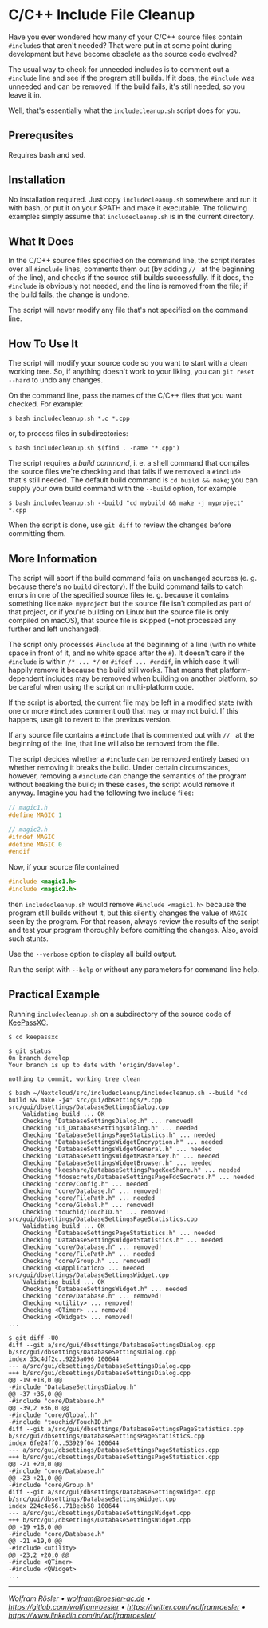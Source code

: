 # C/C++ Include File Cleanup

Have you ever wondered how many of your C/C++ source files contain `#include`s that aren't needed? That were put in at some point during development but have become obsolete as the source code evolved?

The usual way to check for unneeded includes is to comment out a `#include` line and see if the program still builds. If it does, the `#include` was unneeded and can be removed. If the build fails, it's still needed, so you leave it in.

Well, that's essentially what the `includecleanup.sh` script does for you.

## Prerequsites

Requires bash and sed.

## Installation

No installation required. Just copy `includecleanup.sh` somewhere and run it with bash, or put it on your $PATH and make it executable. The following examples simply assume that `includecleanup.sh` is in the current directory.

## What It Does

In the C/C++ source files specified on the command line, the script iterates over all `#include` lines, comments them out (by adding `// ` at the beginning of the line), and checks if the source still builds successfully. If it does, the `#include` is obviously not needed, and the line is removed from the file; if the build fails, the change is undone.

The script will never modify any file that's not specified on the command line.

## How To Use It

The script will modify your source code so you want to start with a clean working tree. So, if anything doesn't work to your liking, you can `git reset --hard` to undo any changes.

On the command line, pass the names of the C/C++ files that you want checked. For example:

```
$ bash includecleanup.sh *.c *.cpp
```

or, to process files in subdirectories:

```
$ bash includecleanup.sh $(find . -name "*.cpp")
```

The script requires a _build command_, i. e. a shell command that compiles the source files we're checking and that fails if we removed a `#include` that's still needed. The default build command is `cd build && make`; you can supply your own build command with the `--build` option, for example

```
$ bash includecleanup.sh --build "cd mybuild && make -j myproject" *.cpp
```

When the script is done, use `git diff` to review the changes before committing them.

## More Information

The script will abort if the build command fails on unchanged sources (e. g. because there's no `build` directory). If the build command fails to catch errors in one of the specified source files (e. g. because it contains something like `make myproject` but the source file isn't compiled as part of that project, or if you're building on Linux but the source file is only compiled on macOS), that source file is skipped (=not processed any further and left unchanged).

The script only processes `#include` at the beginning of a line (with no white space in front of it, and no white space after the `#`). It doesn't care if the `#include` is within `/* ... */` or `#ifdef ... #endif`, in which case it will happily remove it because the build still works. That means that platform-dependent includes may be removed when building on another platform, so be careful when using the script on multi-platform code.

If the script is aborted, the current file may be left in a modified state (with one or more `#include`s comment out) that may or may not build. If this happens, use git to revert to the previous version.

If any source file contains a `#include` that is commented out with `// ` at the beginning of the line, that line will also be removed from the file.

The script decides whether a `#include` can be removed entirely based on whether removing it breaks the build. Under certain circumstances, however, removing a `#include` can change the semantics of the program without breaking the build; in these cases, the script would remove it anyway. Imagine you had the following two include files:

```cpp
// magic1.h
#define MAGIC 1
```

```cpp
// magic2.h
#ifndef MAGIC
#define MAGIC 0
#endif
```

Now, if your source file contained

```cpp
#include <magic1.h>
#include <magic2.h>
```

then `includecleanup.sh` would remove `#include <magic1.h>` because the program still builds without it, but this silently changes the value of `MAGIC` seen by the program. For that reason, always review the results of the script and test your program thoroughly before comitting the changes. Also, avoid such stunts.

Use the `--verbose` option to display all build output.

Run the script with `--help` or without any parameters for command line help.

## Practical Example

Running `includecleanup.sh` on a subdirectory of the source code of [KeePassXC](https://github.com/keepassxreboot/keepassxc).

```
$ cd keepassxc

$ git status
On branch develop
Your branch is up to date with 'origin/develop'.

nothing to commit, working tree clean

$ bash ~/Nextcloud/src/includecleanup/includecleanup.sh --build "cd build && make -j4" src/gui/dbsettings/*.cpp
src/gui/dbsettings/DatabaseSettingsDialog.cpp
	Validating build ... OK
	Checking "DatabaseSettingsDialog.h" ... removed!
	Checking "ui_DatabaseSettingsDialog.h" ... needed
	Checking "DatabaseSettingsPageStatistics.h" ... needed
	Checking "DatabaseSettingsWidgetEncryption.h" ... needed
	Checking "DatabaseSettingsWidgetGeneral.h" ... needed
	Checking "DatabaseSettingsWidgetMasterKey.h" ... needed
	Checking "DatabaseSettingsWidgetBrowser.h" ... needed
	Checking "keeshare/DatabaseSettingsPageKeeShare.h" ... needed
	Checking "fdosecrets/DatabaseSettingsPageFdoSecrets.h" ... needed
	Checking "core/Config.h" ... needed
	Checking "core/Database.h" ... removed!
	Checking "core/FilePath.h" ... needed
	Checking "core/Global.h" ... removed!
	Checking "touchid/TouchID.h" ... removed!
src/gui/dbsettings/DatabaseSettingsPageStatistics.cpp
	Validating build ... OK
	Checking "DatabaseSettingsPageStatistics.h" ... needed
	Checking "DatabaseSettingsWidgetStatistics.h" ... needed
	Checking "core/Database.h" ... removed!
	Checking "core/FilePath.h" ... needed
	Checking "core/Group.h" ... removed!
	Checking <QApplication> ... needed
src/gui/dbsettings/DatabaseSettingsWidget.cpp
	Validating build ... OK
	Checking "DatabaseSettingsWidget.h" ... needed
	Checking "core/Database.h" ... removed!
	Checking <utility> ... removed!
	Checking <QTimer> ... removed!
	Checking <QWidget> ... removed!
...

$ git diff -U0
diff --git a/src/gui/dbsettings/DatabaseSettingsDialog.cpp b/src/gui/dbsettings/DatabaseSettingsDialog.cpp
index 33c4df2c..9225a096 100644
--- a/src/gui/dbsettings/DatabaseSettingsDialog.cpp
+++ b/src/gui/dbsettings/DatabaseSettingsDialog.cpp
@@ -19 +18,0 @@
-#include "DatabaseSettingsDialog.h"
@@ -37 +35,0 @@
-#include "core/Database.h"
@@ -39,2 +36,0 @@
-#include "core/Global.h"
-#include "touchid/TouchID.h"
diff --git a/src/gui/dbsettings/DatabaseSettingsPageStatistics.cpp b/src/gui/dbsettings/DatabaseSettingsPageStatistics.cpp
index 6fe24ff0..53929f04 100644
--- a/src/gui/dbsettings/DatabaseSettingsPageStatistics.cpp
+++ b/src/gui/dbsettings/DatabaseSettingsPageStatistics.cpp
@@ -21 +20,0 @@
-#include "core/Database.h"
@@ -23 +21,0 @@
-#include "core/Group.h"
diff --git a/src/gui/dbsettings/DatabaseSettingsWidget.cpp b/src/gui/dbsettings/DatabaseSettingsWidget.cpp
index 224c4e56..718ecb58 100644
--- a/src/gui/dbsettings/DatabaseSettingsWidget.cpp
+++ b/src/gui/dbsettings/DatabaseSettingsWidget.cpp
@@ -19 +18,0 @@
-#include "core/Database.h"
@@ -21 +19,0 @@
-#include <utility>
@@ -23,2 +20,0 @@
-#include <QTimer>
-#include <QWidget>
...
```

---
*Wolfram Rösler • wolfram@roesler-ac.de • https://gitlab.com/wolframroesler • https://twitter.com/wolframroesler • https://www.linkedin.com/in/wolframroesler/*
